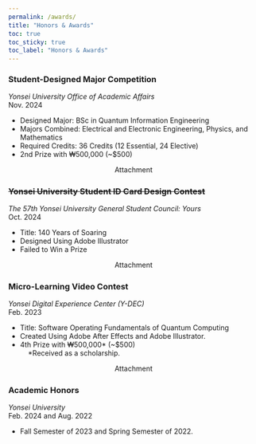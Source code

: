 ```yaml
---
permalink: /awards/
title: "Honors & Awards"
toc: true
toc_sticky: true
toc_label: "Honors & Awards"
---
```


### Student-Designed Major Competition

*Yonsei University Office of Academic Affairs*
<br>Nov. 2024

- Designed Major: BSc in Quantum Information Engineering
- Majors Combined: Electrical and Electronic Engineering, Physics, and Mathematics
- Required Credits: 36 Credits (12 Essential, 24 Elective)
- 2nd Prize with ₩500,000 (~$500)

<div style="text-align: center;">
  <a class="btn btn--info" onclick="toggleContent(this)">
      <i class="toggle-icon" data-feather="chevron-right" style="vertical-align: middle;"></i>Attachment
  </a>
</div>
<div class="attachment" style="display: none;">
  <img src="/assets/images/attachment_flowchart.png" alt="Course Flowchart"/>
</div>



### ~~Yonsei University Student ID Card Design Contest~~

*The 57th Yonsei University General Student Council: Yours*
<br>Oct. 2024

- Title: 140 Years of Soaring
- Designed Using Adobe Illustrator
- Failed to Win a Prize

<div style="text-align: center;">
  <a class="btn btn--info" onclick="toggleContent(this)">
      <i class="toggle-icon" data-feather="chevron-right" style="vertical-align: middle;"></i>Attachment
  </a>
</div>
<div class="attachment" style="display: none;">
  <img src="/assets/images/attachment_id_card.png" alt="ID Card"/>
</div>



### Micro-Learning Video Contest

*Yonsei Digital Experience Center (Y-DEC)*
<br>Feb. 2023

- Title: Software Operating Fundamentals of Quantum Computing
- Created Using Adobe After Effects and Adobe Illustrator.
- 4th Prize with ₩500,000* (~$500)<br>&nbsp;&nbsp;&nbsp;&nbsp;*Received as a scholarship.

<div style="text-align: center;">
  <a class="btn btn--info" onclick="toggleContent(this)">
      <i class="toggle-icon" data-feather="chevron-right" style="vertical-align: middle;"></i>Attachment
  </a>
</div>
<div class="attachment" style="display: none;">
    <iframe width="160"  height="90"
            src="https://www.youtube.com/embed/a-GB1bWfljM?si=Ypsa5zVoIsZX40aq" 
            title="Software Operating Fundamentals of Quantum Computing" 
            frameborder="0" 
            allow="accelerometer; autoplay; clipboard-write; encrypted-media; gyroscope; picture-in-picture; web-share" 
            referrerpolicy="strict-origin-when-cross-origin" 
            allowfullscreen>
    </iframe>
</div>



### Academic Honors

*Yonsei University*
<br>Feb. 2024 and Aug. 2022

- Fall Semester of 2023 and Spring Semester of 2022.